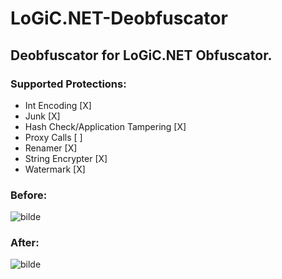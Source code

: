 # LoGiC.NET-Deobfuscator
## Deobfuscator for LoGiC.NET Obfuscator.

### Supported Protections:
- Int Encoding [X]
- Junk [X]
- Hash Check/Application Tampering [X]
- Proxy Calls [ ]
- Renamer [X]
- String Encrypter [X]
- Watermark [X]

### Before:
![bilde](https://user-images.githubusercontent.com/60292167/120045361-1c324b80-c010-11eb-8a39-f34e6559568f.png)

### After:
![bilde](https://user-images.githubusercontent.com/60292167/120045377-27857700-c010-11eb-92d7-aa2b3569cd7e.png)
